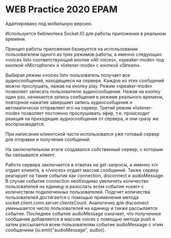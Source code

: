 # WEB Practice 2020 EPAM
Адаптировано под мобильную версию. 

Используется библиотека Socket.IO для работы приложения в реальном времени. 

Принцип работы приложения базируется на использовании пользователем одного из трех режимов работы, а именно следующих: «voices list» соответствующий кнопке «All voices», «speaker-mode» под кнопкой «Microphone» и «listener-mode» с кнопкой «Stream».

Выбирая режим «voices list» пользователь получает все аудиосообщения, находящиеся на сервере. Каждое из этих сообщений можно прослушать, нажав на кнопку play. Режим «speaker-mode» позволяет записать пользователю аудиосообщение. Нажав на кнопку один раз, начинается запись сообщения в режиме реального времени, повторное нажатие завершает запись аудиосообщения и автоматически отправляет его на сервер. Третий режим «listener-mode» позволяет постоянно прослушивать эфир, т.е. происходит реакция на приходящие аудиосообщения от сервера, и они сразу же воспроизводятся.

При написании клиентской части использовался уже готовый сервер для отправки и получения сообщений.

На заключительном этапе создавался собственный сервер, с которым бы связывался клиент.

Работа сервера заключается в ответах на get-запросы, а именно «/» отдает клиента, а «/voices» отдает массив сообщений. Также сервер реагирует на такие события как connection, disconnect и audioMessage. В случае события connection необходимо увеличить количество пользователей на единицу и разослать всем событие «user» с количеством подключенных пользователей. Подсчет количества пользователей достигается с помощью применения метода socket.client.conn.server.clientsCount. Аналогично для disconnect уменьшается число пользователей на единицу и также рассылается событие. Последнее событие audioMessage означает, что полученное сообщение добавляется в массив voices с помощью метода push и затем рассылается всем пользователям событие audioMessage с этим сообщением (io.emit("audioMessage", audio)).
